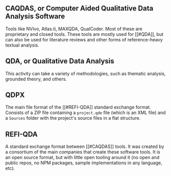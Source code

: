 ## CAQDAS, or Computer Aided Qualitative Data Analysis Software

Tools like NVivo, Atlas.ti, MAXQDA, QualCoder. Most of these are proprietary and closed tools. These tools are mostly used for [[#QDA]], but can also be used for literature reviews and other forms of reference-heavy textual analysis.

## QDA, or Qualitative Data Analysis

This activity can take a variety of methodologies, such as thematic analysis, grounded theory, and others. 

## QDPX

The main file format of the [[#REFI-QDA]] standard exchange format. Consists of a ZIP file containing a `project.qde` file (which is an XML file) and a `Sources` folder with the project's source files in a flat structure.

## REFI-QDA

A standard exchange format between [[#CAQDAS]] tools. It was created by a consortium of the main companies that create these software tools. It is an open source format, but with little open tooling around it (no open and public repos, no NPM packages, sample implementations in any language, etc).
